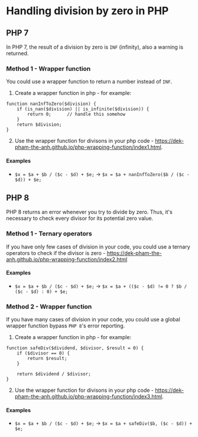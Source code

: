# Handling division by zero in PHP


## PHP 7

In PHP 7, the result of a division by zero is `INF` (infinity), also a warning is returned. 


### Method 1 - Wrapper function

You could use a wrapper function to return a number instead of `INF`.

1. Create a wrapper function in php - for example:
```
function nanInfToZero($division) {
	if (is_nan($division) || is_infinite($division)) {
		return 0;      // handle this somehow
	}
	return $division;
}
```
2. Use the wrapper function for divisons in your php code - https://dek-pham-the-anh.github.io/php-wrapping-function/index1.html.


#### Examples
- `$x = $a + $b / ($c - $d) + $e;` → `$x = $a + nanInfToZero($b / ($c - $d)) + $e;`


## PHP 8

PHP 8 returns an error whenever you try to divide by zero. Thus, it's necessary to check every divisor for its potential zero value.


### Method 1 - Ternary operators

If you have only few cases of division in your code, you could use a ternary operators to check if the divisor is zero - https://dek-pham-the-anh.github.io/php-wrapping-function/index2.html 


#### Examples
- `$x = $a + $b / ($c - $d) + $e;` → `$x = $a + (($c - $d) != 0 ? $b / ($c - $d) : 0) + $e;`


### Method 2 - Wrapper function

If you have many cases of division in your code, you could use a global wrapper function bypass `PHP 8`'s error reporting.

1. Create a wrapper function in php - for example:
```
function safeDiv($dividend, $divisor, $result = 0) {
	if ($divisor == 0) {
		return $result;
	}

	return $dividend / $divisor;
}
```
2. Use the wrapper function for divisons in your php code - https://dek-pham-the-anh.github.io/php-wrapping-function/index3.html.


#### Examples
- `$x = $a + $b / ($c - $d) + $e;` → `$x = $a + safeDiv($b, ($c - $d)) + $e;`